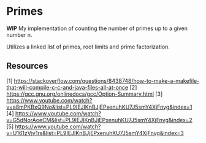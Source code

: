 # Primes
**WIP**
My implementation of counting the number of primes up to a given number n.

Utilizes a linked list of primes, root limits and prime factorization.

## Resources
  [1] https://stackoverflow.com/questions/8438748/how-to-make-a-makefile-that-will-compile-c-c-and-java-files-all-at-once
  [2] https://gcc.gnu.org/onlinedocs/gcc/Option-Summary.html
  [3] https://www.youtube.com/watch?v=a8mPKBxQ9No&list=PL9IEJIKnBJjEPxenuhKU7J5smY4XjFnyg&index=1
  [4] https://www.youtube.com/watch?v=G5dNorAoeCM&list=PL9IEJIKnBJjEPxenuhKU7J5smY4XjFnyg&index=2
  [5] https://www.youtube.com/watch?v=U161zVjv1rs&list=PL9IEJIKnBJjEPxenuhKU7J5smY4XjFnyg&index=3
